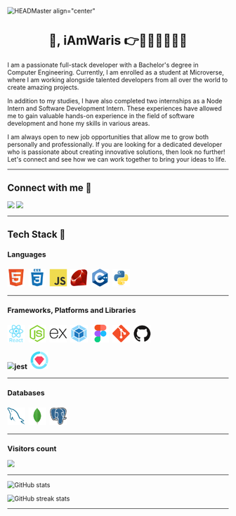 ![HEADMaster align="center"](https://qph.cf2.quoracdn.net/main-qimg-fa7b4bdc3b2f73e749e5c2c646d4ae13)

<h1 align="center">👋, iAmWaris 👉👨‍💻👨‍🏫👨‍🎓</h1>

<p style="text-justify: justify">I am a passionate full-stack developer with a Bachelor's degree in Computer Engineering. Currently, I am enrolled as a student at Microverse, where I am working alongside talented developers from all over the world to create amazing projects.

In addition to my studies, I have also completed two internships as a Node Intern and Software Development Intern. These experiences have allowed me to gain valuable hands-on experience in the field of software development and hone my skills in various areas.

I am always open to new job opportunities that allow me to grow both personally and professionally. If you are looking for a dedicated developer who is passionate about creating innovative solutions, then look no further! Let's connect and see how we can work together to bring your ideas to life.</p>

<!-- - ⚙  Computer Engineer
- 👨‍💻 Full-Stack Developer
- 👨‍🏫 Lecturer
- 👨‍🎓 Student at [Microverse](https://github.com/microverseinc) to collaborate with international developers and improve my coding skills.
- ⚒ In progress [Recipe App](https://github.com/iAmWaris97/recipe-app) and [JavaScript Bootcamp]() -->
<hr>

## Connect with me 🤙
<a href='https://www.linkedin.com/in/waris-haleem/' target="_blank"><img src='[./images/LinkedIN.svg](https://github.com/devicons/devicon/blob/master/icons/linkedin/linkedin-original.svg)' width='38px'/></a> 
<a href='https://twitter.com/iAmWaris97'><img src='[./images/Twitter.svg](https://github.com/devicons/devicon/blob/master/icons/twitter/twitter-original.svg)' width='38px'/></a>
<hr>

## Tech Stack 📑
<h3>Languages<h3>

<img src="https://github.com/devicons/devicon/blob/master/icons/html5/html5-original.svg" title="HTML5" alt="HTML" width="40" height="40"/>&nbsp;
<img src="https://github.com/devicons/devicon/blob/master/icons/css3/css3-plain-wordmark.svg"  title="CSS3" alt="CSS" width="40" height="40"/>&nbsp;
<img src="https://github.com/devicons/devicon/blob/master/icons/javascript/javascript-original.svg" title="JavaScript" alt="JavaScript" width="40" height="40"/>&nbsp;
<img src="https://github.com/devicons/devicon/blob/master/icons/ruby/ruby-original.svg" title="Ruby" alt="Ruby" width="40" height="40"/>&nbsp;
<img src="https://github.com/devicons/devicon/blob/master/icons/cplusplus/cplusplus-original.svg" title="C++" alt="C++" width="40" height="40"/>&nbsp;
<img src="https://github.com/devicons/devicon/blob/master/icons/python/python-original.svg" title="Python" alt="Python" width="40" height="40"/>&nbsp;

<hr>

<h3>Frameworks, Platforms and Libraries<h3>

<!-- <img src="https://github.com/devicons/devicon/blob/master/icons/bootstrap/bootstrap-original.svg" title="Bootstrap" alt="bootstrap" width="40" height="40"/>&nbsp; -->
<img src="https://github.com/devicons/devicon/blob/master/icons/react/react-original-wordmark.svg" title="React" alt="react" width="40" height="40"/>&nbsp;
<img src="https://github.com/devicons/devicon/blob/master/icons/nodejs/nodejs-original.svg" title="Nodejs" alt="nodejs" width="40" height="40"/>&nbsp;
<img src="https://github.com/devicons/devicon/blob/master/icons/express/express-original.svg" title="Express" alt="express" width="40" height="40"/>&nbsp;
<img src="https://github.com/devicons/devicon/blob/master/icons/webpack/webpack-original.svg" title="webpack" alt="webpack" width="40" height="40"/>&nbsp;
<img src="https://github.com/devicons/devicon/blob/master/icons/figma/figma-original.svg" title="Figma" alt="figma" width="40" height="40"/>&nbsp;
<img src="https://github.com/devicons/devicon/blob/master/icons/git/git-original.svg" title="Git" alt="git" width="40" height="40"/>&nbsp;
<img src="https://github.com/devicons/devicon/blob/master/icons/github/github-original.svg" title="GitHub" alt="github" width="40" height="40"/>&nbsp;
<!-- <img src="https://github.com/devicons/devicon/blob/master/icons/vscode/vscode-original.svg" title="vscode" alt="vscode" width="40" height="40"/>&nbsp; -->
<!-- <img src="https://github.com/devicons/devicon/blob/master/icons/atom/atom-original.svg" title="Atom" alt="atom" width="40" height="40"/>&nbsp; -->
<!-- <img src="https://github.com/devicons/devicon/blob/master/icons/babel/babel-original.svg" title="Babel" alt="babel" width="40" height="40"/>&nbsp; -->
<!-- <img src="https://github.com/devicons/devicon/blob/master/icons/bash/bash-original.svg" title="Bash" alt="bash" width="40" height="40"/>&nbsp; -->
<!-- <img src="https://github.com/devicons/devicon/blob/master/icons/chrome/chrome-original.svg" title="Chrome" alt="chrome" width="40" height="40"/>&nbsp; -->
<!-- <img src="https://cdn.jsdelivr.net/gh/devicons/devicon/icons/codepen/codepen-plain.svg" title="Codepen" alt="codepen" width="40" height="40"/>&nbsp; -->
<img src="https://cdn.jsdelivr.net/gh/devicons/devicon/icons/jest/jest-plain.svg" title="Jest" alt="jest" width="40" height="40"/>&nbsp;
<img src="https://github.com/devicons/devicon/blob/master/icons/rspec/rspec-original.svg" title="Rspec" alt="rspec" width="40" height="40"/>&nbsp;

<hr>

<h3>Databases<h3>
<img src="https://github.com/devicons/devicon/blob/master/icons/mysql/mysql-original.svg" title="MySQL" alt="mysql" width="40" height="40"/>&nbsp;
<img src="https://github.com/devicons/devicon/blob/master/icons/mongodb/mongodb-original.svg" title="MongoDB" alt="mongodb" width="40" height="40"/>&nbsp;
<img src="https://github.com/devicons/devicon/blob/master/icons/postgresql/postgresql-original.svg" title="PostgreSQL" alt="PostgreSQL" width="40" height="40"/>&nbsp;

<hr>

<h3> Visitors count </h3>
<img src="https://profile-counter.glitch.me/iAmWaris97/count.svg" />
<p>
<hr>

![GitHub stats](https://github-readme-stats.vercel.app/api?username=iAmWaris97&show_icons=true&theme=vision-friendly-dark)

![GitHub streak stats](https://github-readme-streak-stats.herokuapp.com/?user=iAmWaris97&theme=vision-friendly-dark)

<hr>

